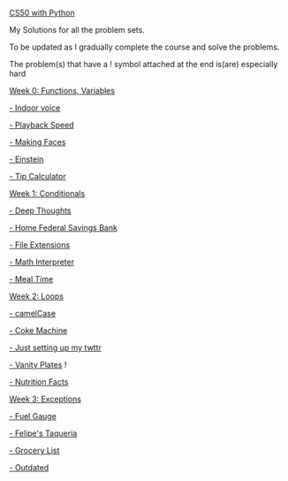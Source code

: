 [CS50 with Python](https://cs50.harvard.edu/python/)

My Solutions for all the problem sets.

To be updated as I gradually complete the course and solve the problems.

The problem(s) that have a ! symbol attached at the end is(are) especially hard


[Week 0: Functions, Variables
](https://github.com/phunhm9798-collab/CS50-with-Python/tree/dcc90d6a5ba19964862f9dc07dfbc36f6776c4ac/Week%200)

[- Indoor voice](https://github.com/phunhm9798-collab/CS50-with-Python/blob/dcc90d6a5ba19964862f9dc07dfbc36f6776c4ac/Week%200/indoor.py)

[- Playback Speed](https://github.com/phunhm9798-collab/CS50-with-Python/blob/dcc90d6a5ba19964862f9dc07dfbc36f6776c4ac/Week%200/playback.py)

[- Making Faces](https://github.com/phunhm9798-collab/CS50-with-Python/blob/dcc90d6a5ba19964862f9dc07dfbc36f6776c4ac/Week%200/faces.py)

[- Einstein](https://github.com/phunhm9798-collab/CS50-with-Python/blob/dcc90d6a5ba19964862f9dc07dfbc36f6776c4ac/Week%200/eistein.py)

[- Tip Calculator](https://github.com/phunhm9798-collab/CS50-with-Python/blob/dcc90d6a5ba19964862f9dc07dfbc36f6776c4ac/Week%200/tip.py)

[Week 1: Conditionals](https://github.com/phunhm9798-collab/CS50-with-Python/tree/dcc90d6a5ba19964862f9dc07dfbc36f6776c4ac/Week%201)

[- Deep Thoughts](https://github.com/phunhm9798-collab/CS50-with-Python/blob/dcc90d6a5ba19964862f9dc07dfbc36f6776c4ac/Week%201/deep.py)

[- Home Federal Savings Bank](https://github.com/phunhm9798-collab/CS50-with-Python/blob/dcc90d6a5ba19964862f9dc07dfbc36f6776c4ac/Week%201/bank.py)

[- File Extensions](https://github.com/phunhm9798-collab/CS50-with-Python/blob/dcc90d6a5ba19964862f9dc07dfbc36f6776c4ac/Week%201/extensions.py)

[- Math Interpreter](https://github.com/phunhm9798-collab/CS50-with-Python/blob/dcc90d6a5ba19964862f9dc07dfbc36f6776c4ac/Week%201/interpreter.py)

[- Meal Time](https://github.com/phunhm9798-collab/CS50-with-Python/blob/dcc90d6a5ba19964862f9dc07dfbc36f6776c4ac/Week%201/meal.py)

[Week 2: Loops](https://github.com/phunhm9798-collab/CS50-with-Python/tree/6e02861e3f868f115d0556c7f76af192494270f8/Week%202)

[- camelCase](https://github.com/phunhm9798-collab/CS50-with-Python/blob/8c39899edcaaedee7bfd03fa4e0d51dcb8fd8e1f/Week%202/camel.py)

[- Coke Machine](https://github.com/phunhm9798-collab/CS50-with-Python/blob/6e02861e3f868f115d0556c7f76af192494270f8/Week%202/coke.py)

[- Just setting up my twttr](https://github.com/phunhm9798-collab/CS50-with-Python/blob/6e02861e3f868f115d0556c7f76af192494270f8/Week%202/twttr.py)

[- Vanity Plates](https://github.com/phunhm9798-collab/CS50-with-Python/blob/6e02861e3f868f115d0556c7f76af192494270f8/Week%202/plates.py) !

[- Nutrition Facts](https://github.com/phunhm9798-collab/CS50-with-Python/blob/6e02861e3f868f115d0556c7f76af192494270f8/Week%202/nutrition.py)

[Week 3: Exceptions](https://github.com/phunhm9798-collab/CS50-with-Python/tree/f74ee16b39493a9ab31a33090050eed6b6bf2b7d/Week%203)

[- Fuel Gauge](https://github.com/phunhm9798-collab/CS50-with-Python/blob/f74ee16b39493a9ab31a33090050eed6b6bf2b7d/Week%203/fuel.py)

[- Felipe's Taqueria](https://github.com/phunhm9798-collab/CS50-with-Python/blob/f74ee16b39493a9ab31a33090050eed6b6bf2b7d/Week%203/taqueria.py)

[- Grocery List](https://github.com/phunhm9798-collab/CS50-with-Python/blob/f74ee16b39493a9ab31a33090050eed6b6bf2b7d/Week%203/grocery.py)

[- Outdated](https://github.com/phunhm9798-collab/CS50-with-Python/blob/f74ee16b39493a9ab31a33090050eed6b6bf2b7d/Week%203/outdated.py)

